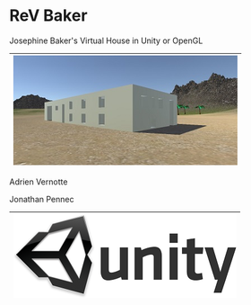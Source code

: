 # ReV Baker

Josephine Baker's Virtual House in Unity or OpenGL

| ![ReV](https://github.com/AdrienVR/ReV_Baker/blob/master/preview.jpg "Warning, this a preview") |
|:----:|

Adrien Vernotte

Jonathan Pennec


| ![Unity3D](https://raw.githubusercontent.com/AdrienVR/CTR2/master/unity.png "Unity3D") |
|:----:|
